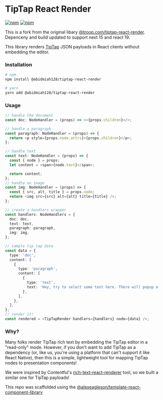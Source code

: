 # TipTap React Render

[![npm](https://img.shields.io/npm/v/@abidmiah128/tiptap-react-render.svg?style=flat)](https://www.npmjs.com/package/@abidmiah128/tiptap-react-render)
[![npm](https://img.shields.io/npm/dt/@abidmiah128/tiptap-react-render)](https://www.npmjs.com/package/@abidmiah128/tiptap-react-render)

This is a fork from the original libary [@troop.com/tiptap-react-render](https://www.npmjs.com/package/@troop.com/tiptap-react-render). Depenceny and build updated to support next 15 and react 19.

This library renders [TipTap](https://tiptap.dev/) JSON payloads in React clients without embedding the editor.

### Installation

```sh
# npm
npm install @abidmiah128/tiptap-react-render

# yarn
yarn add @abidmiah128/tiptap-react-render
```

### Usage

```typescript
// handle the document
const doc: NodeHandler = (props) => <>{props.children}</>;

// handle a paragraph
const paragraph: NodeHandler = (props) => {
  return <p style={props.node.attrs}>{props.children}</p>;
};

// handle text
const text: NodeHandler = (props) => {
  const { node } = props;
  let content = <span>{node.text}</span>;

  return content;
};
// handle an image
const img: NodeHandler = (props) => {
  const { src, alt, title } = props.node;
  return <img src={src} alt={alt} title={title} />;
};

// create a handlers wrapper
const handlers: NodeHandlers = {
  doc: doc,
  text: text,
  paragraph: paragraph,
  img: img,
};

// sample tip tap data
const data = {
  type: 'doc',
  content: [
    {
      type: 'paragraph',
      content: [
        {
          type: 'text',
          text: 'Hey, try to select some text here. There will popup a menu for selecting some inline styles. Remember: you have full control about content and styling of this menu.',
        },
      ],
    },
  ],
};
// render it!
const rendered = <TipTapRender handlers={handlers} node={data} />;
```

### Why?

Many folks render TipTap rich text by embedding the TipTap editor in a "read-only" mode. However, if you don't want to add TipTap as a dependency (or, like us, you're using a platform that can't support it like React Native), then this is a simple, lightweight tool for mapping TipTap nodes to presentation components!

We were inspired by Contentful's [rich-text-react-renderer](https://github.com/contentful/rich-text/tree/master/packages/rich-text-react-renderer) tool, so we built a similar one for TipTap payloads!

This repo was scaffolded using the [@alexeagleson/template-react-component-library](https://github.com/alexeagleson/template-react-component-library)
